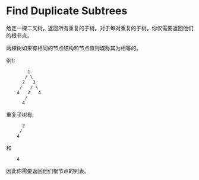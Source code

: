 # Find Duplicate Subtrees

给定一棵二叉树，返回所有重复的子树。对于每对重复的子树，你仅需要返回他们的根节点。

两棵树如果有相同的节点结构和节点值则城称其为相等的。

例1:

```
        1
       / \
      2   3
     /   / \
    4   2   4
       /
      4
```

重复子树有:

```
      2
     /
    4
```

和

```
    4
```

因此你需要返回他们根节点的列表。